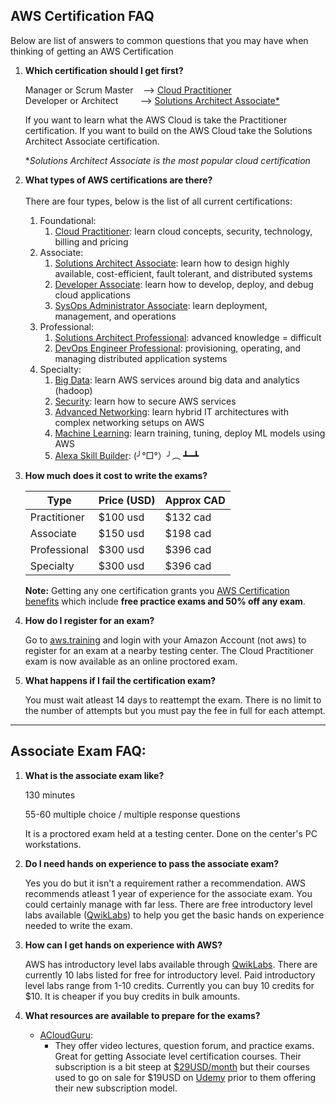## AWS Certification FAQ 
Below are list of answers to common questions that you may have when thinking of getting an AWS Certification

1. **Which certification should I get first?**
    
    Manager or Scrum Master &nbsp;&nbsp; --> [Cloud Practitioner](https://aws.amazon.com/certification/certified-cloud-practitioner/) <br/>
    Developer or Architect &nbsp;&nbsp;&nbsp;&nbsp;&nbsp;&nbsp;&nbsp; --> [Solutions Architect Associate*](https://aws.amazon.com/certification/certified-solutions-architect-associate/) <br/>

    If you want to learn what the AWS Cloud is take the Practitioner certification. If you want to build on the AWS Cloud take the Solutions Architect Associate certification.

    *<i>Solutions Architect Associate is the most popular cloud certification</i>

1. **What types of AWS certifications are there?** <br/><br/>
There are four types, below is the list of all current certifications:
    1. Foundational:
        1. [Cloud Practitioner](https://aws.amazon.com/certification/certified-cloud-practitioner/): learn cloud concepts, security, technology, billing and pricing
    1. Associate:
        1. [Solutions Architect Associate](https://aws.amazon.com/certification/certified-solutions-architect-associate/): learn how to design highly available, cost-efficient, fault tolerant, and distributed systems
        1. [Developer Associate](https://aws.amazon.com/certification/certified-developer-associate/): learn how to develop, deploy, and debug cloud applications
        1. [SysOps Administrator Associate](https://aws.amazon.com/certification/certified-sysops-admin-associate/): learn deployment, management, and operations
    1. Professional:
        1. [Solutions Architect Professional](https://aws.amazon.com/certification/certified-solutions-architect-professional/): advanced knowledge = difficult
        1. [DevOps Engineer Professional](https://aws.amazon.com/certification/certified-devops-engineer-professional/): provisioning, operating, and managing distributed application systems
    1. Specialty:
        1. [Big Data](https://aws.amazon.com/certification/certified-big-data-specialty/): learn AWS services around big data and analytics (hadoop)
        1. [Security](https://aws.amazon.com/certification/certified-security-specialty/): learn how to secure AWS services
        1. [Advanced Networking](https://aws.amazon.com/certification/certified-advanced-networking-specialty/): learn hybrid IT architectures with complex networking setups on AWS
        1. [Machine Learning](https://aws.amazon.com/certification/certified-machine-learning-specialty/): learn training, tuning, deploy ML models using AWS
        1. [Alexa Skill Builder](https://aws.amazon.com/certification/certified-alexa-skill-builder-specialty/):  (╯°□°）╯︵ ┻━┻

1. **How much does it cost to write the exams?**
    <table>
    <thead>
    <tr>
    <th>Type</th>
    <th>Price (USD)</th>
    <th>Approx CAD</th>
    </tr>
    </thead>
    <tr>
    <td>Practitioner</td>
    <td>$100 usd</td>
    <td>$132 cad</td>
    </tr>
    <tr>
    <td>Associate</td>
    <td>$150 usd</td>
    <td>$198 cad</td>
    </tr>
    <tr>
    <td>Professional</td>
    <td>$300 usd</td>
    <td>$396 cad</td>
    </tr>
    <tr>
    <td>Specialty</td>
    <td>$300 usd</td>
    <td>$396 cad</td>
    </tr>
    </table>

    **Note:** Getting any one certification grants you [AWS Certification benefits](https://aws.amazon.com/certification/benefits/) which include **free practice exams and 50% off any exam**.
    
1.  **How do I register for an exam?**

    Go to [aws.training](https://www.aws.training/Dashboard) and login with your Amazon Account (not aws) to register for an exam at a nearby testing center. The Cloud Practitioner exam is now available as an online proctored exam.

1. **What happens if I fail the certification exam?**

    You must wait atleast 14 days to reattempt the exam. There is no limit to the number of attempts but you must pay the fee in full for each attempt. 
    
---

## Associate Exam FAQ:
1. **What is the associate exam like?**

    130 minutes

    55-60 multiple choice / multiple response questions
    
    It is a proctored exam held at a testing center. Done on the center's PC workstations.

1. **Do I need hands on experience to pass the associate exam?**

    Yes you do but it isn't a requirement rather a recommendation. AWS recommends atleast 1 year of experience for the associate exam. You could certainly manage with far less. There are free introductory level labs available ([QwikLabs](https://amazon.qwiklabs.com/catalog?keywords=introduction%20to&ransack=true)) to help you get the basic hands on experience needed to write the exam.

1. **How can I get hands on experience with AWS?**

    AWS has introductory level labs available through [QwikLabs](https://amazon.qwiklabs.com/catalog?keywords=introduction%20to&ransack=true). There are currently 10 labs listed for free for introductory level. Paid introductory level labs range from 1-10 credits. Currently you can buy 10 credits for $10. It is cheaper if you buy credits in bulk amounts.

1. **What resources are available to prepare for the exams?**
    - [ACloudGuru](https://acloud.guru/):
        - They offer video lectures, question forum, and practice exams. Great for getting Associate level certification courses. Their subscription is a bit steep at [$29USD/month](https://acloud.guru/pricing) but their courses used to go on sale for $19USD on [Udemy](https://www.udemy.com/aws-certified-solutions-architect-associate/) prior to them offering their new subscription model.